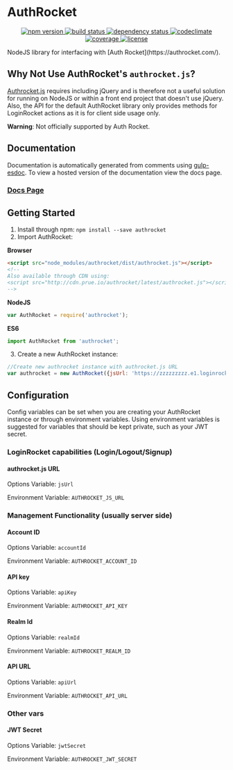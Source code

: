 # AuthRocket

<p align="center">
  <!-- Npm Version -->
  <a href="https://npmjs.org/package/authrocket">
    <img src="https://img.shields.io/npm/v/authrocket.svg" alt="npm version">
  </a>
  <!-- Build Status -->
  <a href="https://travis-ci.org/prescottprue/authrocket">
    <img src="http://img.shields.io/travis/prescottprue/authrocket.svg" alt="build status">
  </a>
  <!-- Dependency Status -->
  <a href="https://david-dm.org/prescottprue/authrocket">
    <img src="https://david-dm.org/prescottprue/authrocket.svg" alt="dependency status">
  </a>
  <!-- Codeclimate -->
  <a href="https://codeclimate.com/github/prescottprue/authrocket">
    <img src="https://codeclimate.com/github/prescottprue/authrocket/badges/gpa.svg" alt="codeclimate">
  </a>
  <!-- Coverage -->
  <a href="https://codeclimate.com/github/prescottprue/authrocket">
    <img src="https://codeclimate.com/github/prescottprue/authrocket/badges/coverage.svg" alt="coverage">
  </a>
  <!-- License -->
  <a href="https://github.com/prescottprue/authrocket/blob/master/LICENSE.md">
    <img src="https://img.shields.io/npm/l/authrocket.svg" alt="license">
  </a>
</p>
NodeJS library for interfacing with [Auth Rocket](https://authrocket.com/).

## Why Not Use AuthRocket's `authrocket.js`?

[Authrocket.js](https://authrocket.com/docs/js/authrocket_js) requires including jQuery and is therefore not a useful solution for running on NodeJS or within a front end project that doesn't use jQuery. Also, the API for the default AuthRocket library only provides methods for LoginRocket actions as it is for client side usage only.

**Warning**: Not officially supported by Auth Rocket.
## Documentation
Documentation is automatically generated from comments using [gulp-esdoc](https://www.npmjs.com/package/gulp-esdoc). To view a hosted version of the documentation view the docs page.

### [Docs Page](https://cdn.prue.io/authrocket/latest/docs/class/src/authrocket.js~AuthRocket.html)
## Getting Started
1. Install through npm: `npm install --save authrocket`
2. Import AuthRocket:

  **Browser**
  ```html
  <script src="node_modules/authrocket/dist/authrocket.js"></script>
  <!--
  Also available through CDN using:
  <script src="http://cdn.prue.io/authrocket/latest/authrocket.js"></script>
  -->
  ```

  **NodeJS**
  ```javascript
  var AuthRocket = require('authrocket');
  ```

  **ES6**
  ```javascript
  import AuthRocket from 'authrocket';
  ```

3. Create a new AuthRocket instance:
```javascript
//Create new authrocket instance with authrocket.js URL
var authrocket = new AuthRocket({jsUrl: 'https://zzzzzzzzz.e1.loginrocket.com/v1/'});
```

## Configuration
Config variables can be set when you are creating your AuthRocket instance or through environment variables. Using environment variables is suggested for variables that should be kept private, such as your JWT secret.

### LoginRocket capabilities (Login/Logout/Signup)
#### authrocket.js URL
Options Variable: `jsUrl`

Environment Variable: `AUTHROCKET_JS_URL`

### Management Functionality (usually server side)

#### Account ID
Options Variable: `accountId`

Environment Variable: `AUTHROCKET_ACCOUNT_ID`

#### API key
Options Variable: `apiKey`

Environment Variable: `AUTHROCKET_API_KEY`

#### Realm Id
Options Variable: `realmId`

Environment Variable: `AUTHROCKET_REALM_ID`

#### API URL
Options Variable: `apiUrl`

Environment Variable: `AUTHROCKET_API_URL`

### Other vars
#### JWT Secret
Options Variable: `jwtSecret`

Environment Variable: `AUTHROCKET_JWT_SECRET`
